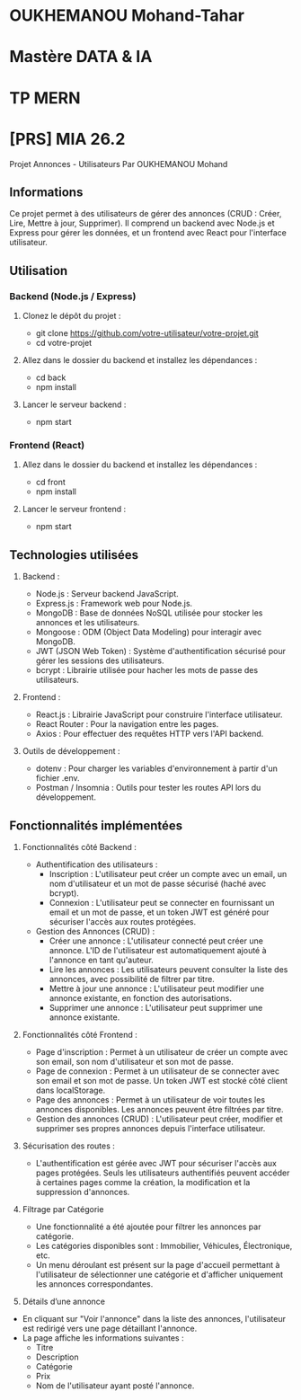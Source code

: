 # OUKHEMANOU Mohand-Tahar
# Mastère DATA & IA
# TP MERN
# [PRS] MIA 26.2

Projet Annonces - Utilisateurs
Par OUKHEMANOU Mohand

## Informations

Ce projet permet à des utilisateurs de gérer des annonces (CRUD : Créer, Lire, Mettre à jour, Supprimer). Il comprend un backend avec Node.js et Express pour gérer les données, et un frontend avec React pour l'interface utilisateur. 

## Utilisation

### Backend (Node.js / Express)
1) Clonez le dépôt du projet :
    - git clone https://github.com/votre-utilisateur/votre-projet.git
    - cd votre-projet

2) Allez dans le dossier du backend et installez les dépendances :
    - cd back
    - npm install

3) Lancer le serveur backend : 
    - npm start

### Frontend (React)
1) Allez dans le dossier du backend et installez les dépendances :
    - cd front
    - npm install

2) Lancer le serveur frontend : 
    - npm start

## Technologies utilisées
1) Backend :
    - Node.js : Serveur backend JavaScript.
    - Express.js : Framework web pour Node.js.
    - MongoDB : Base de données NoSQL utilisée pour stocker les annonces et les utilisateurs.
    - Mongoose : ODM (Object Data Modeling) pour interagir avec MongoDB.
    - JWT (JSON Web Token) : Système d'authentification sécurisé pour gérer les sessions des utilisateurs.
    - bcrypt : Librairie utilisée pour hacher les mots de passe des utilisateurs.

2) Frontend :
    - React.js : Librairie JavaScript pour construire l'interface utilisateur.
    - React Router : Pour la navigation entre les pages.
    - Axios : Pour effectuer des requêtes HTTP vers l'API backend.

3) Outils de développement :
    - dotenv : Pour charger les variables d'environnement à partir d'un fichier .env.
    - Postman / Insomnia : Outils pour tester les routes API lors du développement.

## Fonctionnalités implémentées
1) Fonctionnalités côté Backend :
    - Authentification des utilisateurs :
        - Inscription : L'utilisateur peut créer un compte avec un email, un nom d'utilisateur et un mot de passe sécurisé (haché avec bcrypt).
        - Connexion : L'utilisateur peut se connecter en fournissant un email et un mot de passe, et un token JWT est généré pour sécuriser l'accès aux routes protégées.
    - Gestion des Annonces (CRUD) :
        - Créer une annonce : L'utilisateur connecté peut créer une annonce. L'ID de l'utilisateur est automatiquement ajouté à l'annonce en tant qu'auteur.
        - Lire les annonces : Les utilisateurs peuvent consulter la liste des annonces, avec possibilité de filtrer par titre.
        - Mettre à jour une annonce : L'utilisateur peut modifier une annonce existante, en fonction des autorisations.
        - Supprimer une annonce : L'utilisateur peut supprimer une annonce existante.

2) Fonctionnalités côté Frontend :
    - Page d'inscription : Permet à un utilisateur de créer un compte avec son email, son nom d'utilisateur et son mot de passe.
    - Page de connexion : Permet à un utilisateur de se connecter avec son email et son mot de passe. Un token JWT est stocké côté client dans localStorage.
    - Page des annonces : Permet à un utilisateur de voir toutes les annonces disponibles. Les annonces peuvent être filtrées par titre.
    - Gestion des annonces (CRUD) : L'utilisateur peut créer, modifier et supprimer ses propres annonces depuis l'interface utilisateur.

3) Sécurisation des routes :
    - L'authentification est gérée avec JWT pour sécuriser l'accès aux pages protégées. Seuls les utilisateurs authentifiés peuvent accéder à certaines pages comme la création, la modification et la suppression d'annonces.

4) Filtrage par Catégorie
    - Une fonctionnalité a été ajoutée pour filtrer les annonces par catégorie. 
    - Les catégories disponibles sont : Immobilier, Véhicules, Électronique, etc.
    - Un menu déroulant est présent sur la page d'accueil permettant à l'utilisateur de sélectionner une catégorie et d'afficher uniquement les annonces correspondantes.

5) Détails d’une annonce
- En cliquant sur "Voir l'annonce" dans la liste des annonces, l'utilisateur est redirigé vers une page détaillant l'annonce.
- La page affiche les informations suivantes : 
  - Titre
  - Description
  - Catégorie
  - Prix
  - Nom de l'utilisateur ayant posté l'annonce.
